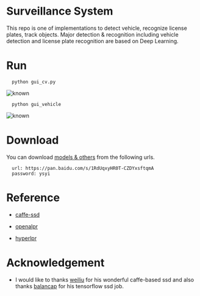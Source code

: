 # Surveillance System
This repo is one of implementations to detect vehicle, recognize license plates, track objects. Major detection & recognition including vehicle detection and license plate recognition are based on Deep Learning.

# Run   
      python gui_cv.py
![known](https://github.com/gustavkkk/surveillance-system/blob/master/licenseplate.png)

      python gui_vehicle     
![known](https://github.com/gustavkkk/surveillance-system/blob/master/tracking.png)

# Download
   You can download [models & others](https://pan.baidu.com/s/1RdUqxyHR0T-CZDYxsftqmA) from the following urls.
   
      url: https://pan.baidu.com/s/1RdUqxyHR0T-CZDYxsftqmA
      password: ysyi
      

# Reference
   - [caffe-ssd](https://github.com/weiliu89/caffe/tree/ssd)
   
   - [openalpr](https://github.com/openalpr/openalpr)
   
   - [hyperlpr](https://github.com/zeusees/HyperLPR)

# Acknowledgement
  * I would like to thanks [weiliu](https://github.com/weiliu89/caffe/tree/ssd) for his wonderful caffe-based ssd and also thanks [balancap](https://github.com/balancap/SSD-Tensorflow) for his tensorflow ssd job.
